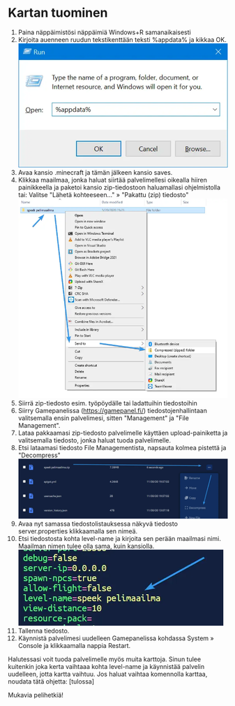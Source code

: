 # Kartan tuominen
1. Paina näppäimistösi näppäimiä Windows+R samanaikaisesti
2. Kirjoita auenneen ruudun tekstikenttään teksti %appdata% ja kikkaa OK.
    ![](/assets/docs/img/crisp/image_9we03d.webp)
3. Avaa kansio .minecraft ja tämän jälkeen kansio saves.
4. Klikkaa maailmaa, jonka haluat siirtää palvelimellesi oikealla hiiren painikkeella ja paketoi kansio zip-tiedostoon haluamallasi ohjelmistolla tai: Valitse "Lähetä kohteeseen..." » "Pakattu (zip) tiedosto"
    ![](/assets/docs/img/crisp/image_1nyvkh2.webp)
5. Siirrä zip-tiedosto esim. työpöydälle tai ladattuihin tiedostoihin
6. Siirry Gamepanelissa (https://gamepanel.fi/) tiedostojenhallintaan valitsemalla ensin palvelimesi, sitten "Management" ja "File Management".
7. Lataa pakkaamasi zip-tiedosto palvelimelle käyttäen upload-painiketta ja valitsemalla tiedosto, jonka haluat tuoda palvelimelle.
8. Etsi lataamasi tiedosto File Managementista, napsauta kolmea pistettä ja "Decompress"
    ![](/assets/docs/img/crisp/image_1fmw2g.webp)
9. Avaa nyt samassa tiedostolistauksessa näkyvä tiedosto server.properties klikkaamalla sen nimeä.
10. Etsi tiedostosta kohta level-name ja kirjoita sen perään maailmasi nimi. Maailman nimen tulee olla sama, kuin kansiolla.
    ![](/assets/docs/img/crisp/image_nn8y5m.webp)
11. Tallenna tiedosto.
12. Käynnistä palvelimesi uudelleen Gamepanelissa kohdassa System » Console ja klikkaamalla nappia Restart.

Halutessasi voit tuoda palvelimelle myös muita karttoja. Sinun tulee kuitenkin joka kerta vaihtaaa kohta level-name ja käynnistää palvelin uudelleen, jotta kartta vaihtuu. Jos haluat vaihtaa komennolla karttaa, noudata tätä ohjetta: [tulossa]

Mukavia pelihetkiä!